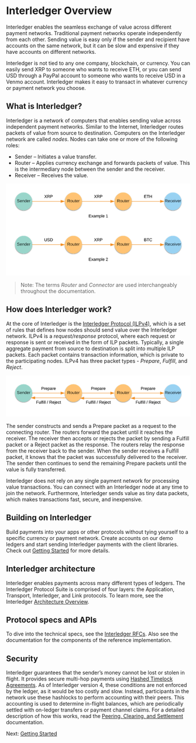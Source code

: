 # Interledger Overview

Interledger enables the seamless exchange of value across different payment networks. Traditional payment networks 
operate independently from each other. Sending value is easy only if the sender and recipient have accounts on the same 
network, but it can be slow and expensive if they have accounts on different networks.

Interledger is not tied to any one company, blockchain, or currency. You can easily send XRP to someone who wants to 
receive ETH, or you can send USD through a PayPal account to someone who wants to receive USD in a Venmo account. 
Interledger makes it easy to transact in whatever currency or payment network you choose.

## What is Interledger?
Interledger is a network of computers that enables sending value across independent payment networks. Similar to the Internet, 
Interledger routes packets of value from source to destination. Computers on the Interledger network are 
called *nodes*. Nodes can take one or more of the following roles: 
* Sender – Initiates a value transfer.
* Router – Applies currency exchange and forwards packets of value. This is the intermediary node between 
the sender and the receiver. 
* Receiver – Receives the value.

![ILP-nodes](images/ilp-nodes.png)

>Note: The terms *Router* and *Connector* are used interchangeably throughout the documentation.

## How does Interledger work?
At the core of Interledger is the [Interledger Protocol (ILPv4)](https://interledger.org/rfcs/0027-interledger-protocol-4/), 
which is a set of rules that defines how nodes should send value over the Interledger network. ILPv4 is a *request/response* 
protocol, where each request or response is sent or received in the form of ILP packets. Typically, a single aggregate 
payment from source to destination is split into multiple ILP packets. Each packet contains transaction 
information, which is private to the participating nodes. ILPv4 has three packet types -  *Prepare*, *Fulfill*, and *Reject*. 

![ILP-packets](images/ilp-packets.png)

The sender constructs and sends a Prepare packet as a request to the connecting router. The routers forward the packet 
until it reaches the receiver. The receiver then accepts or rejects the packet by sending a Fulfill packet or a 
Reject packet as the response. The routers relay the response from the receiver back to the sender. When the sender 
receives a Fulfill packet, it knows that the packet was successfully delivered to the receiver. The sender then 
continues to send the remaining Prepare packets until the value is fully transferred. 

Interledger does not rely on any single payment network for processing value transactions. You can connect with 
an Interledger node at any time to join the network. Furthermore, Interledger sends value as tiny data packets, 
which makes transactions fast, secure, and inexpensive.

## Building on Interledger
Build payments into your apps or other protocols without tying yourself to a specific currency or payment network. 
Create accounts on our demo ledgers and start sending Interledger payments with the client libraries. 
Check out [Getting Started](https://interledger.org/docs/tutorials/getting-started.html) for more details.

## Interledger architecture
Interledger enables payments across many different types of ledgers. The Interledger Protocol Suite is comprised of 
four layers: the Application, Transport, Interledger, and Link protocols. To learn more, see the Interledger 
[Architecture Overview](https://interledger.org/rfcs/0001-interledger-architecture/).

## Protocol specs and APIs
To dive into the technical specs, see the [Interledger RFCs](https://github.com/interledger/rfcs). Also see the documentation for the components of the 
reference implementation.

## Security
Interledger guarantees that the sender’s money cannot be lost or stolen in flight. It provides secure multi-hop payments using 
[Hashed Timelock Agreements](https://interledger.org/rfcs/0022-hashed-timelock-agreements/). 
As of Interledger version 4, these conditions are not enforced by the ledger, as it would be too costly and slow. 
Instead, participants in the network use these hashlocks to perform accounting with their peers. This accounting is 
used to determine in-flight balances, which are periodically settled with on-ledger transfers or payment channel claims. 
For a detailed description of how this works, read the 
[Peering, Clearing, and Settlement](https://interledger.org/rfcs/0032-peering-clearing-settlement/) documentation.

Next: [Getting Started](https://interledger.org/docs/tutorials/getting-started.html)
